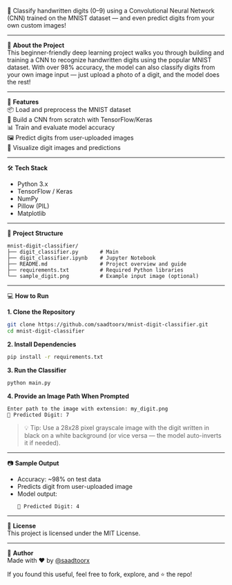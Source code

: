 🔢 Classify handwritten digits (0–9) using a Convolutional Neural Network (CNN) trained on the MNIST dataset — and even predict digits from your own custom images!

---

🧠 **About the Project**  
This beginner-friendly deep learning project walks you through building and training a CNN to recognize handwritten digits using the popular MNIST dataset. With over 98% accuracy, the model can also classify digits from your own image input — just upload a photo of a digit, and the model does the rest!

---

🚀 **Features**  
📦 Load and preprocess the MNIST dataset  
🧠 Build a CNN from scratch with TensorFlow/Keras  
📊 Train and evaluate model accuracy  
🖼️ Predict digits from user-uploaded images  
🎨 Visualize digit images and predictions  

---

🛠️ **Tech Stack**  
- Python 3.x  
- TensorFlow / Keras  
- NumPy  
- Pillow (PIL)  
- Matplotlib  

---

📁 **Project Structure**  
```
mnist-digit-classifier/
├── digit_classifier.py       # Main
├── digit_classifier.ipynb    # Jupyter Notebook
├── README.md                 # Project overview and guide
├── requirements.txt          # Required Python libraries
└── sample_digit.png          # Example input image (optional)
```

---

💻 **How to Run**

**1. Clone the Repository**
```bash
git clone https://github.com/saadtoorx/mnist-digit-classifier.git
cd mnist-digit-classifier
```

**2. Install Dependencies**
```bash
pip install -r requirements.txt
```

**3. Run the Classifier**
```bash
python main.py
```

**4. Provide an Image Path When Prompted**
```
Enter path to the image with extension: my_digit.png
🧠 Predicted Digit: 7
```

> 💡 Tip: Use a 28x28 pixel grayscale image with the digit written in black on a white background (or vice versa — the model auto-inverts it if needed).

---

📷 **Sample Output**  
- Accuracy: ~98% on test data  
- Predicts digit from user-uploaded image  
- Model output:
  ```
  🧠 Predicted Digit: 4
  ```

---

🧾 **License**  
This project is licensed under the MIT License.

---

👤 **Author**  
Made with ❤️ by [@saadtoorx](https://github.com/saadtoorx)

If you found this useful, feel free to fork, explore, and ⭐ the repo!
